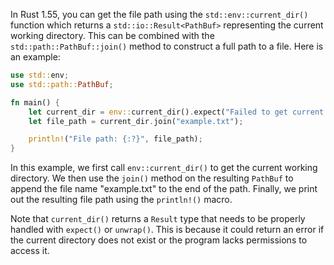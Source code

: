 In Rust 1.55, you can get the file path using the `std::env::current_dir()` function which returns a `std::io::Result<PathBuf>` representing the current working directory. This can be combined with the `std::path::PathBuf::join()` method to construct a full path to a file. Here is an example:

```rust
use std::env;
use std::path::PathBuf;

fn main() {
    let current_dir = env::current_dir().expect("Failed to get current directory");
    let file_path = current_dir.join("example.txt");

    println!("File path: {:?}", file_path);
}
```

In this example, we first call `env::current_dir()` to get the current working directory. We then use the `join()` method on the resulting `PathBuf` to append the file name "example.txt" to the end of the path. Finally, we print out the resulting file path using the `println!()` macro.

Note that `current_dir()` returns a `Result` type that needs to be properly handled with `expect()` or `unwrap()`. This is because it could return an error if the current directory does not exist or the program lacks permissions to access it.